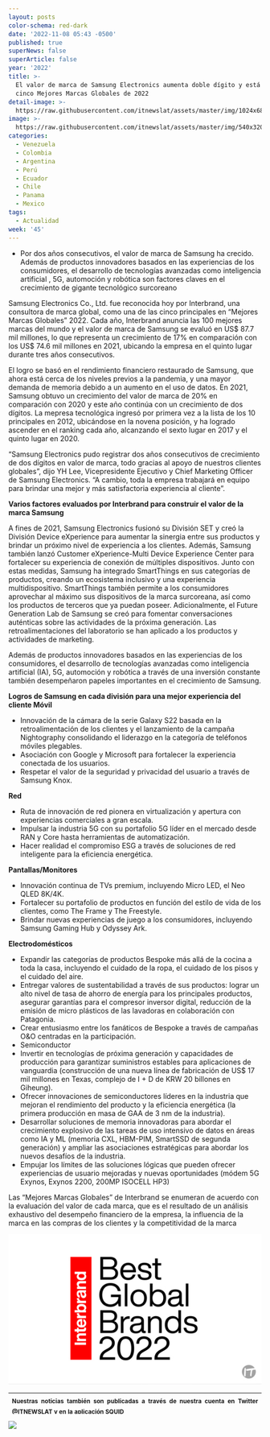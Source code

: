 ```yaml
---
layout: posts
color-schema: red-dark
date: '2022-11-08 05:43 -0500'
published: true
superNews: false
superArticle: false
year: '2022'
title: >-
  El valor de marca de Samsung Electronics aumenta doble dígito y está entre las
  cinco Mejores Marcas Globales de 2022
detail-image: >-
  https://raw.githubusercontent.com/itnewslat/assets/master/img/1024x680/BGB-g.jpg
image: >-
  https://raw.githubusercontent.com/itnewslat/assets/master/img/540x320/BGB-p.jpg
categories:
  - Venezuela
  - Colombia
  - Argentina
  - Perú
  - Ecuador
  - Chile
  - Panama
  - Mexico
tags:
  - Actualidad
week: '45'
---
```

- Por dos años consecutivos, el valor de marca de Samsung ha crecido.  Además de productos innovadores basados en las experiencias de los consumidores, el desarrollo de tecnologías avanzadas como inteligencia artificial , 5G, automoción y robótica son factores claves en el crecimiento de gigante tecnológico surcoreano


Samsung Electronics Co., Ltd. fue reconocida hoy por Interbrand, una consultora de marca global, como una de las cinco principales en “Mejores Marcas Globales” 2022. Cada año, Interbrand anuncia las 100 mejores marcas del mundo y el valor de marca de Samsung se evaluó en US$ 87.7 mil millones, lo que representa un crecimiento de 17% en comparación con los US$ 74.6 mil millones en 2021, ubicando la empresa en el quinto lugar durante tres años consecutivos.

El logro se basó en el rendimiento financiero restaurado de Samsung, que ahora está cerca de los niveles previos a la pandemia, y una mayor demanda de memoria debido a un aumento en el uso de datos. En 2021, Samsung obtuvo un crecimiento del valor de marca de 20% en comparación con 2020 y este año continúa con un crecimiento de dos dígitos. La mepresa tecnológica ingresó por primera vez a la lista de los 10 principales en 2012, ubicándose en la novena posición, y ha logrado ascender en el ranking cada año, alcanzando el sexto lugar en 2017 y el quinto lugar en 2020.

“Samsung Electronics pudo registrar dos años consecutivos de crecimiento de dos dígitos en valor de marca, todo gracias al apoyo de nuestros clientes globales”, dijo YH Lee, Vicepresidente Ejecutivo y Chief Marketing Officer de Samsung Electronics. “A cambio, toda la empresa trabajará en equipo para brindar una mejor y más satisfactoria experiencia al cliente”.

**Varios factores evaluados por Interbrand para construir el valor de la marca Samsung**

A fines de 2021, Samsung Electronics fusionó su División SET y creó la División Device eXperience para aumentar la sinergia entre sus productos y brindar un próximo nivel de experiencia a los clientes. Además, Samsung también lanzó Customer eXperience-Multi Device Experience Center para fortalecer su experiencia de conexión de múltiples dispositivos.
Junto con estas medidas, Samsung ha integrado SmartThings en sus categorías de productos, creando un ecosistema inclusivo y una experiencia multidispositivo. SmartThings también permite a los consumidores aprovechar al máximo sus dispositivos  de la marca surcoreana, así como los productos de terceros que ya puedan poseer.
Adicionalmente, el Future Generation Lab de Samsung se creó para fomentar conversaciones auténticas sobre las actividades de la próxima generación. Las retroalimentaciones del laboratorio se han aplicado a los productos y actividades de marketing.

Además de productos innovadores basados en las experiencias de los consumidores, el desarrollo de tecnologías avanzadas como inteligencia artificial (IA), 5G, automoción y robótica a través de una inversión constante también desempeñaron papeles importantes en el crecimiento de Samsung.

**Logros de Samsung en cada división para una mejor experiencia del cliente
Móvil**
- Innovación de la cámara de la serie Galaxy S22 basada en la retroalimentación de los clientes y el lanzamiento de la campaña Nightography consolidando el liderazgo en la categoría de teléfonos móviles plegables.
- Asociación con Google y Microsoft para fortalecer la experiencia conectada de los usuarios.
- Respetar el valor de la seguridad y privacidad del usuario a través de Samsung Knox.


**Red**
- Ruta de innovación de red pionera en virtualización y apertura con experiencias comerciales a gran escala.
- Impulsar la industria 5G con su portafolio 5G líder en el mercado desde RAN y Core hasta herramientas de automatización.
- Hacer realidad el compromiso ESG a través de soluciones de red inteligente para la eficiencia energética.


**Pantallas/Monitores**
- Innovación continua de TVs premium, incluyendo Micro LED, el Neo QLED 8K/4K.
- Fortalecer su portafolio de productos en función del estilo de vida de los clientes, como The Frame y The Freestyle.
- Brindar nuevas experiencias de juego a los consumidores, incluyendo Samsung Gaming Hub y Odyssey Ark.


**Electrodomésticos**
- Expandir las categorías de productos Bespoke más allá de la cocina a toda la casa, incluyendo el cuidado de la ropa, el cuidado de los pisos y el cuidado del aire.
- Entregar valores de sustentabilidad a través de sus productos:  lograr un alto nivel de tasa de ahorro de energía para los principales productos, asegurar garantías para el compresor inversor digital, reducción de la emisión de micro plásticos de las lavadoras en colaboración con Patagonia.
- Crear entusiasmo entre los fanáticos de Bespoke a través de campañas O&O centradas en la participación.
- Semiconductor
- Invertir en tecnologías de próxima generación y capacidades de producción para garantizar suministros estables para aplicaciones de vanguardia (construcción de una nueva línea de fabricación de US$ 17 mil millones en Texas, complejo de I + D de KRW 20 billones en Giheung).
- Ofrecer innovaciones de semiconductores líderes en la industria que mejoran el rendimiento del producto y la eficiencia energética (la primera producción en masa de GAA de 3 nm de la industria).
- Desarrollar soluciones de memoria innovadoras para abordar el crecimiento explosivo de las tareas de uso intensivo de datos en áreas como IA y ML (memoria CXL, HBM-PIM, SmartSSD de segunda generación) y ampliar las asociaciones estratégicas para abordar los nuevos desafíos de la industria.
- Empujar los límites de las soluciones lógicas que pueden ofrecer experiencias de usuario mejoradas y nuevas oportunidades (módem 5G Exynos, Exynos 2200, 200MP ISOCELL HP3)

Las “Mejores Marcas Globales” de Interbrand se enumeran de acuerdo con la evaluación del valor de cada marca, que es el resultado de un análisis exhaustivo del desempeño financiero de la empresa, la influencia de la marca en las compras de los clientes y la competitividad de la marca

![](https://raw.githubusercontent.com/itnewslat/assets/master/img/540x320/BGB-p.jpg)

<table style="height: 42px;" width="569">
<tbody>
<tr>
<td style="text-align: justify;"><sub><strong>Nuestras noticias también son publicadas a través de nuestra cuenta en Twitter <a href="https://twitter.com/itnewslat?lang=es">@ITNEWSLAT</a> y en la aplicación <a href="https://squidapp.co/en/">SQUID</a></strong></sub></td>
</tr>
</tbody>
</table>

<img src="https://tracker.metricool.com/c3po.jpg?hash=56f88a41e39ab42c063cc51676587a04"/>